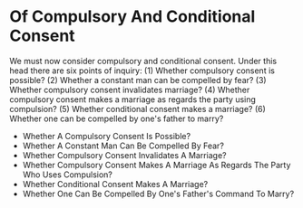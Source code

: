 # Of Compulsory And Conditional Consent

We must now consider compulsory and conditional consent. Under this head there are six points of inquiry:
(1) Whether compulsory consent is possible?
(2) Whether a constant man can be compelled by fear?
(3) Whether compulsory consent invalidates marriage?
(4) Whether compulsory consent makes a marriage as regards the party using compulsion?
(5) Whether conditional consent makes a marriage?
(6) Whether one can be compelled by one's father to marry?

* Whether A Compulsory Consent Is Possible?
* Whether A Constant Man Can Be Compelled By Fear?
* Whether Compulsory Consent Invalidates A Marriage?
* Whether Compulsory Consent Makes A Marriage As Regards The Party Who Uses Compulsion?
* Whether Conditional Consent Makes A Marriage?
* Whether One Can Be Compelled By One's Father's Command To Marry?